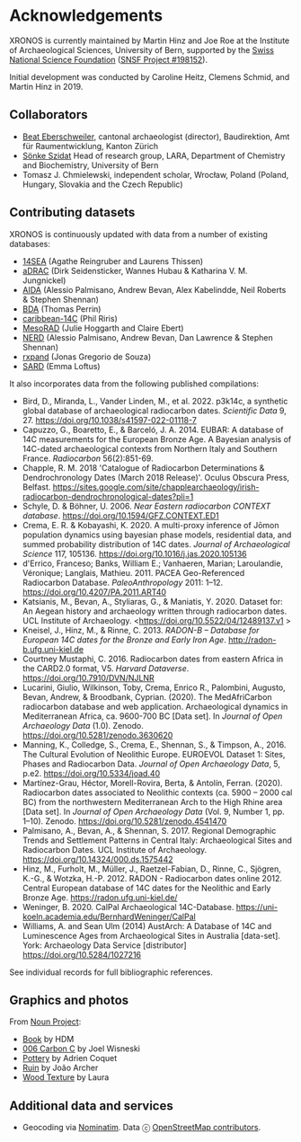 # Acknowledgements

XRONOS is currently maintained by Martin Hinz and Joe Roe at the Institute of Archaeological Sciences, University of Bern, supported by the [Swiss National Science Foundation](https://www.snf.ch/en) ([SNSF Project #198152](https://data.snf.ch/grants/grant/198153)).

Initial development was conducted by Caroline Heitz, Clemens Schmid, and Martin Hinz in 2019.

## Collaborators

* [Beat Eberschweiler](https://www.stadt-zuerich.ch/hbd/de/index/ueber_das_departement/organisation/gremium/denkmalpflegekommission/beat_eberschweiler.html), cantonal archaeologist (director), Baudirektion, Amt für Raumentwicklung, Kanton Zürich
* [Sönke Szidat](https://www.14c.unibe.ch/about_us/team/lara_team/prof_dr_szidat_soenke/index_eng.html) Head of research group, LARA, Department of Chemistry and Biochemistry, University of Bern
* Tomasz J. Chmielewski, independent scholar, Wrocław, Poland (Poland, Hungary, Slovakia and the Czech Republic)

## Contributing datasets

XRONOS is continuously updated with data from a number of existing databases:

* [14SEA](http://www.14sea.org/) (Agathe Reingruber and Laurens Thissen)
* [aDRAC](https://github.com/dirkseidensticker/aDRAC) (Dirk Seidensticker, Wannes Hubau & Katharina V. M. Jungnickel)
* [AIDA](https://github.com/apalmisano82/AIDA) (Alessio Palmisano, Andrew Bevan, Alex Kabelindde, Neil Roberts & Stephen Shennan)
* [BDA](https://bda.huma-num.fr/) (Thomas Perrin)
* [caribbean-14C](https://github.com/philriris/caribbean-14C) (Phil Riris)
* [MesoRAD](https://www.mesorad.com/) (Julie Hoggarth and Claire Ebert)
* [NERD](https://github.com/apalmisano82/NERD) (Alessio Palmisano, Andrew Bevan, Dan Lawrence & Stephen Shennan)
* [rxpand](https://github.com/jgregoriods/rxpand) (Jonas Gregorio de Souza)
* [SARD](https://github.com/emmaloftus/Southern-African-Radiocarbon-Database) (Emma Loftus)

It also incorporates data from the following published compilations:

* Bird, D., Miranda, L., Vander Linden, M., et al. 2022. p3k14c, a synthetic global database of archaeological radiocarbon dates. *Scientific Data* 9, 27. <https://doi.org/10.1038/s41597-022-01118-7>
* Capuzzo, G., Boaretto, E., & Barceló, J. A. 2014. EUBAR: A database of 14C measurements for the European Bronze Age. A Bayesian analysis of 14C-dated archaeological contexts from Northern Italy and Southern France. *Radiocarbon* 56(2):851-69.
* Chapple, R. M. 2018 'Catalogue of Radiocarbon Determinations & Dendrochronology Dates (March 2018 Release)'. Oculus Obscura Press, Belfast. <https://sites.google.com/site/chapplearchaeology/irish-radiocarbon-dendrochronological-dates?pli=1>
* Schyle, D. & Böhner, U. 2006. *Near Eastern radiocarbon CONTEXT database*. <https://doi.org/10.1594/GFZ.CONTEXT.ED1>
* Crema, E. R. & Kobayashi, K. 2020. A multi-proxy inference of Jōmon population dynamics using bayesian phase models, residential data, and summed probability distribution of 14C dates. *Journal of Archaeological Science* 117, 105136. <https://doi.org/10.1016/j.jas.2020.105136>
* d'Errico, Franceso; Banks, William E.; Vanhaeren, Marian; Laroulandie, Véronique; Langlais, Mathieu. 2011. PACEA Geo-Referenced Radiocarbon Database. *PaleoAnthropology* 2011: 1–12. <https://doi.org/10.4207/PA.2011.ART40>
* Katsianis, M., Bevan, A., Styliaras, G., & Maniatis, Y. 2020. Dataset for: An Aegean history and archaeology written through radiocarbon dates. UCL Institute of Archaeology. <https://doi.org/10.5522/04/12489137.v1 >
* Kneisel, J., Hinz, M., & Rinne, C. 2013. *RADON-B – Database for European 14C dates for the Bronze and Early Iron Age*. <http://radon-b.ufg.uni-kiel.de>
* Courtney Mustaphi, C. 2016. Radiocarbon dates from eastern Africa in the CARD2.0 format, V5. *Harvard Dataverse*. <https://doi.org/10.7910/DVN/NJLNR>
* Lucarini, Giulio, Wilkinson, Toby, Crema, Enrico R., Palombini, Augusto, Bevan, Andrew, & Broodbank, Cyprian. (2020). The MedAfriCarbon radiocarbon database and web application. Archaeological dynamics in Mediterranean Africa, ca. 9600-700 BC [Data set]. In *Journal of Open Archaeology Data* (1.0). Zenodo. <https://doi.org/10.5281/zenodo.3630620>
* Manning, K., Colledge, S., Crema, E., Shennan, S., & Timpson, A., 2016. The Cultural Evolution of Neolithic Europe. EUROEVOL Dataset 1: Sites, Phases and Radiocarbon Data. *Journal of Open Archaeology Data*, 5, p.e2. <https://doi.org/10.5334/joad.40>
* Martínez-Grau, Héctor, Morell-Rovira, Berta, & Antolín, Ferran. (2020). Radiocarbon dates associated to Neolithic contexts (ca. 5900 – 2000 cal BC) from the northwestern Mediterranean Arch to the High Rhine area [Data set]. In *Journal of Open Archaeology Data* (Vol. 9, Number 1, pp. 1–10). Zenodo. <https://doi.org/10.5281/zenodo.4541470>
* Palmisano, A., Bevan, A., & Shennan, S. 2017. Regional Demographic Trends and Settlement Patterns in Central Italy: Archaeological Sites and Radiocarbon Dates. UCL Institute of Archaeology. <https://doi.org/10.14324/000.ds.1575442>
* Hinz, M., Furholt, M., Müller, J., Raetzel-Fabian, D., Rinne, C., Sjögren, K.-G., & Wotzka, H.-P. 2012. RADON - Radiocarbon dates online 2012. Central European database of 14C dates for the Neolithic and Early Bronze Age. <https://radon.ufg.uni-kiel.de/>
* Weninger, B. 2020. CalPal Archaeological 14C-Database. <https://uni-koeln.academia.edu/BernhardWeninger/CalPal>
* Williams, A. and Sean Ulm (2014) AustArch: A Database of 14C and Luminescence Ages from Archaeological Sites in Australia [data-set]. York: Archaeology Data Service [distributor] <https://doi.org/10.5284/1027216>

See individual records for full bibliographic references.

## Graphics and photos

From [Noun Project](https://thenounproject.com):

* [Book](https://thenounproject.com/icon/book-5433144/) by HDM
* [006 Carbon C](https://thenounproject.com/icon/006-carbon-c-1022338/) by Joel Wisneski
* [Pottery](https://thenounproject.com/icon/pottery-3969143/) by Adrien Coquet
* [Ruin](https://thenounproject.com/icon/ruin-568421/) by João Archer
* [Wood Texture](https://thenounproject.com/icon/wood-texture-3674579/) by Laura

## Additional data and services

* Geocoding via [Nominatim](https://nominatim.org/). Data ⓒ [OpenStreetMap contributors](https://www.openstreetmap.org/copyright).
